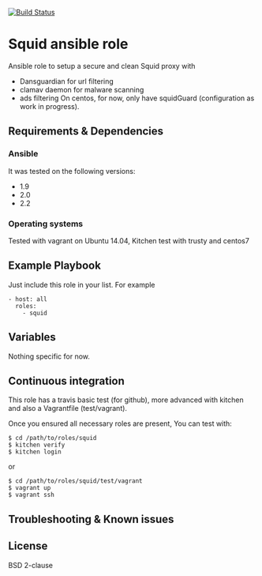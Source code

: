 [![Build Status](https://travis-ci.org/juju4/ansible-squid.svg?branch=master)](https://travis-ci.org/juju4/ansible-squid)
# Squid ansible role

Ansible role to setup a secure and clean Squid proxy with
* Dansguardian for url filtering
* clamav daemon for malware scanning
* ads filtering
On centos, for now, only have squidGuard (configuration as work in progress).

## Requirements & Dependencies

### Ansible
It was tested on the following versions:
 * 1.9
 * 2.0
 * 2.2

### Operating systems

Tested with vagrant on Ubuntu 14.04, Kitchen test with trusty and centos7

## Example Playbook

Just include this role in your list.
For example

```
- host: all
  roles:
    - squid
```

## Variables

Nothing specific for now.

## Continuous integration

This role has a travis basic test (for github), more advanced with kitchen and also a Vagrantfile (test/vagrant).

Once you ensured all necessary roles are present, You can test with:
```
$ cd /path/to/roles/squid
$ kitchen verify
$ kitchen login
```
or
```
$ cd /path/to/roles/squid/test/vagrant
$ vagrant up
$ vagrant ssh
```

## Troubleshooting & Known issues


## License

BSD 2-clause


